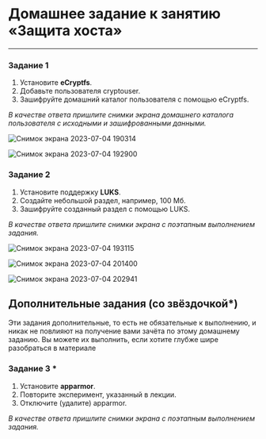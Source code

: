 
# Домашнее задание к занятию  «Защита хоста»


------

### Задание 1

1. Установите **eCryptfs**.
2. Добавьте пользователя cryptouser.
3. Зашифруйте домашний каталог пользователя с помощью eCryptfs.


*В качестве ответа  пришлите снимки экрана домашнего каталога пользователя с исходными и зашифрованными данными.*  

![Снимок экрана 2023-07-04 190314](https://github.com/AlexanderM33/sdb-homeworks/assets/122460278/c2519927-49f6-46d0-aca0-c7d02b46beb4)

![Снимок экрана 2023-07-04 192900](https://github.com/AlexanderM33/sdb-homeworks/assets/122460278/8b6809bd-86b0-426d-9d58-30e5341468b5)




### Задание 2

1. Установите поддержку **LUKS**.
2. Создайте небольшой раздел, например, 100 Мб.
3. Зашифруйте созданный раздел с помощью LUKS.

*В качестве ответа пришлите снимки экрана с поэтапным выполнением задания.*

![Снимок экрана 2023-07-04 193115](https://github.com/AlexanderM33/sdb-homeworks/assets/122460278/f7f06779-c521-43ac-a544-41210d0211fb)

![Снимок экрана 2023-07-04 201400](https://github.com/AlexanderM33/sdb-homeworks/assets/122460278/f83055d8-e858-4762-ac26-4918c7571f9c)

![Снимок экрана 2023-07-04 202941](https://github.com/AlexanderM33/sdb-homeworks/assets/122460278/ccc609da-cf8d-40ba-8551-c5bdc4b2ebde)





## Дополнительные задания (со звёздочкой*)

Эти задания дополнительные, то есть не обязательные к выполнению, и никак не повлияют на получение вами зачёта по этому домашнему заданию. Вы можете их выполнить, если хотите глубже шире разобраться в материале

### Задание 3 *

1. Установите **apparmor**.
2. Повторите эксперимент, указанный в лекции.
3. Отключите (удалите) apparmor.


*В качестве ответа пришлите снимки экрана с поэтапным выполнением задания.*



